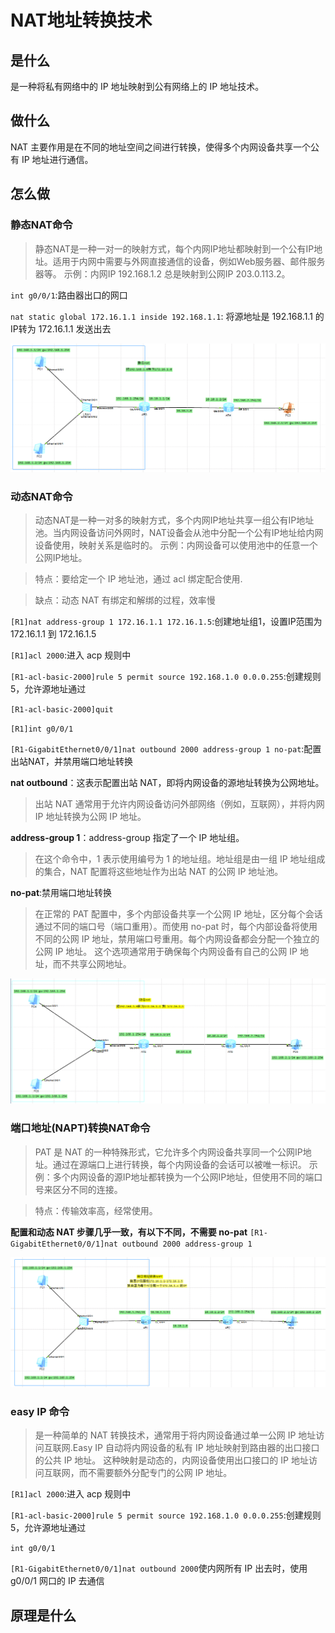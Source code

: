 # NAT地址转换技术
## 是什么
是一种将私有网络中的 IP 地址映射到公有网络上的 IP 地址技术。

## 做什么
NAT 主要作用是在不同的地址空间之间进行转换，使得多个内网设备共享一个公有 IP 地址进行通信。

## 怎么做
### 静态NAT命令
> 静态NAT是一种一对一的映射方式，每个内网IP地址都映射到一个公有IP地址。适用于内网中需要与外网直接通信的设备，例如Web服务器、邮件服务器等。
示例：内网IP 192.168.1.2 总是映射到公网IP 203.0.113.2。

`int g0/0/1`:路由器出口的网口

`nat static global 172.16.1.1 inside 192.168.1.1`: 将源地址是 192.168.1.1 的IP转为 172.16.1.1 发送出去

![alt text](pngs/p11_nat.png)

### 动态NAT命令
> 动态NAT是一种一对多的映射方式，多个内网IP地址共享一组公有IP地址池。当内网设备访问外网时，NAT设备会从池中分配一个公有IP地址给内网设备使用，映射关系是临时的。
示例：内网设备可以使用池中的任意一个公网IP地址。

>特点：要给定一个 IP 地址池，通过 acl 绑定配合使用.

>缺点：动态 NAT 有绑定和解绑的过程，效率慢

`[R1]nat address-group 1 172.16.1.1 172.16.1.5`:创建地址组1，设置IP范围为172.16.1.1 到 172.16.1.5

`[R1]acl 2000`:进入 acp 规则中

`[R1-acl-basic-2000]rule 5 permit source 192.168.1.0 0.0.0.255`:创建规则 5，允许源地址通过

`[R1-acl-basic-2000]quit`

`[R1]int g0/0/1`

`[R1-GigabitEthernet0/0/1]nat outbound 2000 address-group 1 no-pat`:配置出站NAT，并禁用端口地址转换

**nat outbound**：这表示配置出站 NAT，即将内网设备的源地址转换为公网地址。
>出站 NAT 通常用于允许内网设备访问外部网络（例如，互联网），并将内网 IP 地址转换为公网 IP 地址。

**address-group 1**：address-group 指定了一个 IP 地址组。
>在这个命令中，1 表示使用编号为 1 的地址组。地址组是由一组 IP 地址组成的集合，NAT 配置将这些地址作为出站 NAT 的公网 IP 地址池。

**no-pat**:禁用端口地址转换
>在正常的 PAT 配置中，多个内部设备共享一个公网 IP 地址，区分每个会话通过不同的端口号（端口重用）。而使用 no-pat 时，每个内部设备将使用不同的公网 IP 地址，禁用端口号重用。每个内网设备都会分配一个独立的公网 IP 地址。
这个选项通常用于确保每个内网设备有自己的公网 IP 地址，而不共享公网地址。

![alt text](pngs/p11_nat2.png)

### 端口地址(NAPT)转换NAT命令
> PAT 是 NAT 的一种特殊形式，它允许多个内网设备共享同一个公网IP地址。通过在源端口上进行转换，每个内网设备的会话可以被唯一标识。
示例：多个内网设备的源IP地址都转换为一个公网IP地址，但使用不同的端口号来区分不同的连接。

>特点：传输效率高，经常使用。

**配置和动态 NAT 步骤几乎一致，有以下不同，不需要 no-pat**
`[R1-GigabitEthernet0/0/1]nat outbound 2000 address-group 1`

![alt text](pngs/p11_nat3.png)

### easy IP 命令
>是一种简单的 NAT 转换技术，通常用于将内网设备通过单一公网 IP 地址访问互联网.Easy IP 自动将内网设备的私有 IP 地址映射到路由器的出口接口的公共 IP 地址。
这种映射是动态的，内网设备使用出口接口的 IP 地址访问互联网，而不需要额外分配专门的公网 IP 地址。

`[R1]acl 2000`:进入 acp 规则中

`[R1-acl-basic-2000]rule 5 permit source 192.168.1.0 0.0.0.255`:创建规则 5，允许源地址通过

`int g0/0/1`

`[R1-GigabitEthernet0/0/1]nat outbound 2000`使内网所有 IP 出去时，使用 g0/0/1 网口的 IP 去通信



## 原理是什么

